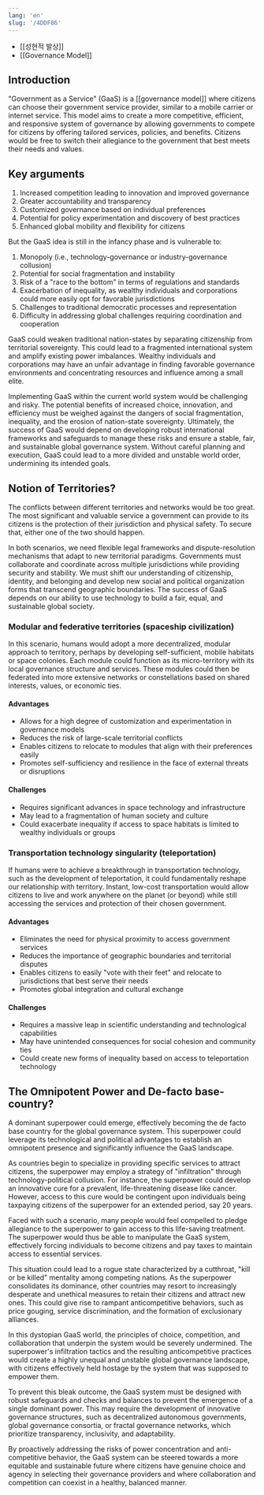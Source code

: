 ```yaml
---
lang: 'en'
slug: '/4DDF86'
---
```


- [[성현적 발상]]
- [[Governance Model]]

## Introduction

"Government as a Service" (GaaS) is a [[governance model]] where citizens can choose their government service provider, similar to a mobile carrier or internet service. This model aims to create a more competitive, efficient, and responsive system of governance by allowing governments to compete for citizens by offering tailored services, policies, and benefits. Citizens would be free to switch their allegiance to the government that best meets their needs and values.

## Key arguments

1. Increased competition leading to innovation and improved governance
2. Greater accountability and transparency
3. Customized governance based on individual preferences
4. Potential for policy experimentation and discovery of best practices
5. Enhanced global mobility and flexibility for citizens

But the GaaS idea is still in the infancy phase and is vulnerable to:

1. Monopoly (i.e., technology-governance or industry-governance collusion)
2. Potential for social fragmentation and instability
3. Risk of a "race to the bottom" in terms of regulations and standards
4. Exacerbation of inequality, as wealthy individuals and corporations could more easily opt for favorable jurisdictions
5. Challenges to traditional democratic processes and representation
6. Difficulty in addressing global challenges requiring coordination and cooperation

GaaS could weaken traditional nation-states by separating citizenship from territorial sovereignty. This could lead to a fragmented international system and amplify existing power imbalances. Wealthy individuals and corporations may have an unfair advantage in finding favorable governance environments and concentrating resources and influence among a small elite.

Implementing GaaS within the current world system would be challenging and risky. The potential benefits of increased choice, innovation, and efficiency must be weighed against the dangers of social fragmentation, inequality, and the erosion of nation-state sovereignty. Ultimately, the success of GaaS would depend on developing robust international frameworks and safeguards to manage these risks and ensure a stable, fair, and sustainable global governance system. Without careful planning and execution, GaaS could lead to a more divided and unstable world order, undermining its intended goals.

## Notion of Territories?

The conflicts between different territories and networks would be too great. The most significant and valuable service a government can provide to its citizens is the protection of their jurisdiction and physical safety. To secure that, either one of the two should happen.

In both scenarios, we need flexible legal frameworks and dispute-resolution mechanisms that adapt to new territorial paradigms. Governments must collaborate and coordinate across multiple jurisdictions while providing security and stability. We must shift our understanding of citizenship, identity, and belonging and develop new social and political organization forms that transcend geographic boundaries. The success of GaaS depends on our ability to use technology to build a fair, equal, and sustainable global society.

### Modular and federative territories (spaceship civilization)

In this scenario, humans would adopt a more decentralized, modular approach to territory, perhaps by developing self-sufficient, mobile habitats or space colonies. Each module could function as its micro-territory with its local governance structure and services. These modules could then be federated into more extensive networks or constellations based on shared interests, values, or economic ties.

#### Advantages

- Allows for a high degree of customization and experimentation in governance models
- Reduces the risk of large-scale territorial conflicts
- Enables citizens to relocate to modules that align with their preferences easily
- Promotes self-sufficiency and resilience in the face of external threats or disruptions

#### Challenges

- Requires significant advances in space technology and infrastructure
- May lead to a fragmentation of human society and culture
- Could exacerbate inequality if access to space habitats is limited to wealthy individuals or groups

### Transportation technology singularity (teleportation)

If humans were to achieve a breakthrough in transportation technology, such as the development of teleportation, it could fundamentally reshape our relationship with territory. Instant, low-cost transportation would allow citizens to live and work anywhere on the planet (or beyond) while still accessing the services and protection of their chosen government.

#### Advantages

- Eliminates the need for physical proximity to access government services
- Reduces the importance of geographic boundaries and territorial disputes
- Enables citizens to easily "vote with their feet" and relocate to jurisdictions that best serve their needs
- Promotes global integration and cultural exchange

#### Challenges

- Requires a massive leap in scientific understanding and technological capabilities
- May have unintended consequences for social cohesion and community ties
- Could create new forms of inequality based on access to teleportation technology

## The Omnipotent Power and De-facto base-country?

A dominant superpower could emerge, effectively becoming the de facto base country for the global governance system. This superpower could leverage its technological and political advantages to establish an omnipotent presence and significantly influence the GaaS landscape.

As countries begin to specialize in providing specific services to attract citizens, the superpower may employ a strategy of "infiltration" through technology-political collusion. For instance, the superpower could develop an innovative cure for a prevalent, life-threatening disease like cancer. However, access to this cure would be contingent upon individuals being taxpaying citizens of the superpower for an extended period, say 20 years.

Faced with such a scenario, many people would feel compelled to pledge allegiance to the superpower to gain access to this life-saving treatment. The superpower would thus be able to manipulate the GaaS system, effectively forcing individuals to become citizens and pay taxes to maintain access to essential services.

This situation could lead to a rogue state characterized by a cutthroat, "kill or be killed" mentality among competing nations. As the superpower consolidates its dominance, other countries may resort to increasingly desperate and unethical measures to retain their citizens and attract new ones. This could give rise to rampant anticompetitive behaviors, such as price gouging, service discrimination, and the formation of exclusionary alliances.

In this dystopian GaaS world, the principles of choice, competition, and collaboration that underpin the system would be severely undermined. The superpower's infiltration tactics and the resulting anticompetitive practices would create a highly unequal and unstable global governance landscape, with citizens effectively held hostage by the system that was supposed to empower them.

To prevent this bleak outcome, the GaaS system must be designed with robust safeguards and checks and balances to prevent the emergence of a single dominant power. This may require the development of innovative governance structures, such as decentralized autonomous governments, global governance consortia, or fractal governance networks, which prioritize transparency, inclusivity, and adaptability.

By proactively addressing the risks of power concentration and anti-competitive behavior, the GaaS system can be steered towards a more equitable and sustainable future where citizens have genuine choice and agency in selecting their governance providers and where collaboration and competition can coexist in a healthy, balanced manner.
